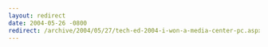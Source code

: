 ```yaml
---
layout: redirect
date: 2004-05-26 -0800
redirect: /archive/2004/05/27/tech-ed-2004-i-won-a-media-center-pc.aspx/
---
```

